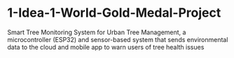 # 1-Idea-1-World-Gold-Medal-Project
Smart Tree Monitoring System for Urban Tree Management, a microcontroller (ESP32) and sensor-based system that sends environmental data to the cloud and mobile app to warn users of tree health issues
